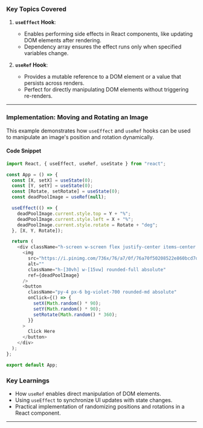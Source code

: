### **Key Topics Covered**  
1. **`useEffect` Hook**:  
   - Enables performing side effects in React components, like updating DOM elements after rendering.  
   - Dependency array ensures the effect runs only when specified variables change.  

2. **`useRef` Hook**:  
   - Provides a mutable reference to a DOM element or a value that persists across renders.  
   - Perfect for directly manipulating DOM elements without triggering re-renders.  

---

### **Implementation: Moving and Rotating an Image**  

This example demonstrates how `useEffect` and `useRef` hooks can be used to manipulate an image's position and rotation dynamically.  

#### **Code Snippet**  

```javascript
import React, { useEffect, useRef, useState } from "react";

const App = () => {
  const [X, setX] = useState(0);
  const [Y, setY] = useState(0);
  const [Rotate, setRotate] = useState(0);
  const deadPoolImage = useRef(null);

  useEffect(() => {
    deadPoolImage.current.style.top = Y + "%";
    deadPoolImage.current.style.left = X + "%";
    deadPoolImage.current.style.rotate = Rotate + "deg";
  }, [X, Y, Rotate]);

  return (
    <div className="h-screen w-screen flex justify-center items-center overflow-y-hidden">
      <img
        src="https://i.pinimg.com/736x/76/a7/0f/76a70f50208522e860bcd7d84d53d2c9.jpg"
        alt=""
        className="h-[30vh] w-[15vw] rounded-full absolute"
        ref={deadPoolImage}
      />
      <button
        className="py-4 px-6 bg-violet-700 rounded-md absolute"
        onClick={() => {
          setX(Math.random() * 90);
          setY(Math.random() * 90);
          setRotate(Math.random() * 360);
        }}
      >
        Click Here
      </button>
    </div>
  );
};

export default App;
```  

### **Key Learnings**  
- How `useRef` enables direct manipulation of DOM elements.  
- Using `useEffect` to synchronize UI updates with state changes.  
- Practical implementation of randomizing positions and rotations in a React component.  

---